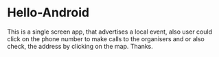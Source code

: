 # Hello-Android
This is a single screen app, that advertises a local event, also user could click on the phone number to make calls to the organisers and or also check, the address by clicking on the map. Thanks. 
